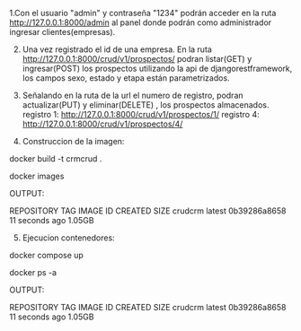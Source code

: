 1.Con el usuario "admin" y contraseña "1234" podrán acceder en la ruta http://127.0.0.1:8000/admin al panel donde podrán como administrador ingresar clientes(empresas).


2. Una vez registrado el id de una empresa. En la ruta http://127.0.0.1:8000/crud/v1/prospectos/ podran listar(GET) y ingresar(POST) los prospectos utilizando la api de djangorestframework, los campos sexo, estado y etapa están parametrizados.


3. Señalando en la ruta de la url el numero de registro, podran actualizar(PUT) y eliminar(DELETE) , los prospectos almacenados.   registro 1: http://127.0.0.1:8000/crud/v1/prospectos/1/
               registro 4:  http://127.0.0.1:8000/crud/v1/prospectos/4/


4. Construccion de la imagen:

docker build -t crmcrud .

docker images

OUTPUT:

REPOSITORY   TAG       IMAGE ID       CREATED          SIZE
crudcrm      latest    0b39286a8658   11 seconds ago   1.05GB


5. Ejecucion contenedores:

docker compose up

docker ps -a

OUTPUT:

REPOSITORY   TAG       IMAGE ID       CREATED          SIZE
crudcrm      latest    0b39286a8658   11 seconds ago   1.05GB